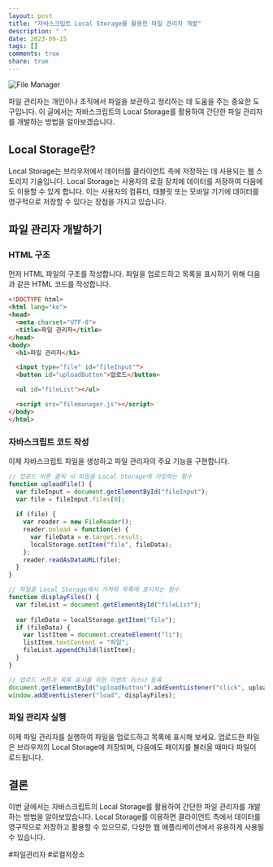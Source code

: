 ```yaml
---
layout: post
title: "자바스크립트 Local Storage를 활용한 파일 관리자 개발"
description: " "
date: 2023-09-15
tags: []
comments: true
share: true
---
```


![File Manager](filemanager.png)

파일 관리자는 개인이나 조직에서 파일을 보관하고 정리하는 데 도움을 주는 중요한 도구입니다. 이 글에서는 자바스크립트의 Local Storage를 활용하여 간단한 파일 관리자를 개발하는 방법을 알아보겠습니다.

## Local Storage란?

Local Storage는 브라우저에서 데이터를 클라이언트 측에 저장하는 데 사용되는 웹 스토리지 기술입니다. Local Storage는 사용자의 로컬 장치에 데이터를 저장하여 다음에도 이용할 수 있게 합니다. 이는 사용자의 컴퓨터, 태블릿 또는 모바일 기기에 데이터를 영구적으로 저장할 수 있다는 장점을 가지고 있습니다.

## 파일 관리자 개발하기

### HTML 구조

먼저 HTML 파일의 구조를 작성합니다. 파일을 업로드하고 목록을 표시하기 위해 다음과 같은 HTML 코드를 작성합니다.

```html
<!DOCTYPE html>
<html lang="ko">
<head>
  <meta charset="UTF-8">
  <title>파일 관리자</title>
</head>
<body>
  <h1>파일 관리자</h1>

  <input type="file" id="fileInput"">
  <button id="uploadButton">업로드</button>

  <ul id="fileList"></ul>

  <script src="filemanager.js"></script>
</body>
</html>
```

### 자바스크립트 코드 작성

이제 자바스크립트 파일을 생성하고 파일 관리자의 주요 기능을 구현합니다.

```javascript
// 업로드 버튼 클릭 시 파일을 Local Storage에 저장하는 함수
function uploadFile() {
  var fileInput = document.getElementById("fileInput");
  var file = fileInput.files[0];
  
  if (file) {
    var reader = new FileReader();
    reader.onload = function(e) {
      var fileData = e.target.result;
      localStorage.setItem("file", fileData);
    };
    reader.readAsDataURL(file);
  }
}

// 파일을 Local Storage에서 가져와 목록에 표시하는 함수
function displayFiles() {
  var fileList = document.getElementById("fileList");
  
  var fileData = localStorage.getItem("file");
  if (fileData) {
    var listItem = document.createElement("li");
    listItem.textContent = "파일";
    fileList.appendChild(listItem);
  }
}

// 업로드 버튼과 목록 표시를 위한 이벤트 리스너 등록
document.getElementById("uploadButton").addEventListener("click", uploadFile);
window.addEventListener("load", displayFiles);
```

### 파일 관리자 실행

이제 파일 관리자를 실행하여 파일을 업로드하고 목록에 표시해 보세요. 업로드한 파일은 브라우저의 Local Storage에 저장되며, 다음에도 페이지를 불러올 때마다 파일이 로드됩니다.

## 결론

이번 글에서는 자바스크립트의 Local Storage를 활용하여 간단한 파일 관리자를 개발하는 방법을 알아보았습니다. Local Storage를 이용하면 클라이언트 측에서 데이터를 영구적으로 저장하고 활용할 수 있으므로, 다양한 웹 애플리케이션에서 유용하게 사용될 수 있습니다.

#파일관리자 #로컬저장소